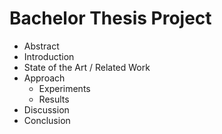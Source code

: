 # Bachelor Thesis Project

- Abstract
- Introduction
- State of the Art / Related Work
- Approach
    - Experiments
    - Results
- Discussion
- Conclusion

